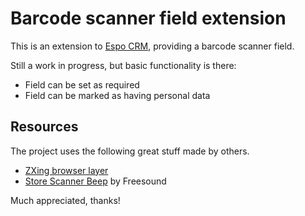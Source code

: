 # Barcode scanner field extension

This is an extension to [Espo CRM][espo], providing a barcode scanner field.

Still a work in progress, but basic functionality is there:

- Field can be set as required
- Field can be marked as having personal data

## Resources

The project uses the following great stuff made by others.

- [ZXing browser layer][zxing]
- [Store Scanner Beep][beep] by Freesound

Much appreciated, thanks!

[espo]: https://espocrm.com
[zxing]: https://github.com/zxing-js/browser
[beep]: https://pixabay.com/sound-effects/store-scanner-beep-90395/